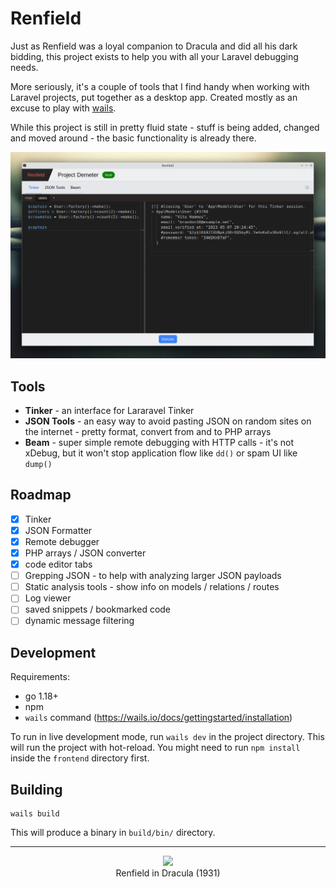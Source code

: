# Renfield

Just as Renfield was a loyal companion to Dracula and did all his dark bidding, this project exists to help you with all your Laravel debugging needs.

More seriously, it's a couple of tools that I find handy when working with Laravel projects, put together as a desktop app. Created mostly as an excuse to play with [wails](https://wails.io).

While this project is still in pretty fluid state - stuff is being added, changed and moved around - the basic functionality is already there. 

<p align="center" style="clear: both;">
<img src="./screen.png">
</p>

## Tools

- **Tinker** - an interface for Lararavel Tinker
- **JSON Tools** - an easy way to avoid pasting JSON on random sites on the internet - pretty format, convert from and to PHP arrays
- **Beam** - super simple remote debugging with HTTP calls - it's not xDebug, but it won't stop application flow like `dd()` or spam UI like `dump()`

## Roadmap

- [x] Tinker
- [x] JSON Formatter
- [x] Remote debugger
- [x] PHP arrays / JSON converter
- [x] code editor tabs
- [ ] Grepping JSON - to help with analyzing larger JSON payloads
- [ ] Static analysis tools - show info on models / relations / routes
- [ ] Log viewer
- [ ] saved snippets / bookmarked code
- [ ] dynamic message filtering
 
## Development

Requirements: 

- go 1.18+
- npm
- `wails` command (https://wails.io/docs/gettingstarted/installation)

To run in live development mode, run `wails dev` in the project directory. This will run the project with hot-reload. You might need to run `npm install` inside the `frontend` directory first.

## Building

    wails build

This will produce a binary in `build/bin/` directory.

---

<p align="center" style="clear: both;">
<img src="https://user-images.githubusercontent.com/1294706/203141766-cd0de8eb-f324-42c9-9a74-e4c15ca2b2fc.png"> <br />
Renfield in Dracula (1931)
</p>

